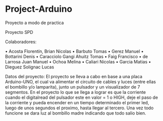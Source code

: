 # Project-Arduino
Proyecto a modo de practica

Proyecto SPD

Colaboradores: 

•	Acosta Florentín, Brian Nicolas
•	Barbuto Tomas
•	Gerez Manuel
•	Bottarini Denis
•	Caracciolo Gangi Ahuitz Tomas
•	Faig Francisco
•	de Larrosa Juan Manuel
•	Ochoa Melina
•	Caliari Nicolas
•	Garcia Matias
•	Dieguez Solignac Lucas

Datos del proyecto: El proyecto se lleva a cabo en base a una placa Arduino-UNO, el cual va alimentar el circuito de cables y luces (entre ellas el bombillo y/o lamparita), junto un pulsador y un visualizador de 7 segmentos.
En el proyecto lo que se llega a lograr es que la corriente cuando el digitalread del pulsador este en valor = 1 o HIGH, deje el paso de la corriente y pueda encender en un tiempo determinado el primer led, luego de unos segundos el proximo, hasta llegar al tercero. Una vez todo funcione se dara luz al bombillo madre indicando que todo salio bien.

